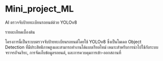 # Mini_project_ML
AI ตรวจจับป้ายทะเบียนรถยนต์ด้วย YOLOv8

รายละเอียดเบื้องต้น

โครงการนี้เป็นระบบตรวจจับป้ายทะเบียนรถยนต์โดยใช้ YOLOv8 ซึ่งเป็นโมเดล Object Detection ที่มีประสิทธิภาพสูงและสามารถทำงานได้แบบเรียลไทม์ เหมาะสำหรับการนำไปใช้กับระบบจราจรอัจฉริยะ, การจัดเก็บข้อมูลรถยนต์, และการควบคุมการเข้า-ออกสถานที่
